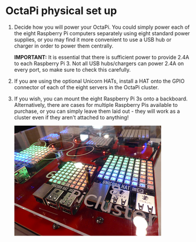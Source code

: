 # OctaPi physical set up

1. Decide how you will power your OctaPi. You could simply power each of the eight Raspberry Pi computers separately using eight standard power supplies, or you may find it more convenient to use a USB hub or charger in order to power them centrally.

    **IMPORTANT:** It is essential that there is sufficient power to provide 2.4A to each Raspberry Pi 3. Not all USB hubs/chargers can power 2.4A on every port, so make sure to check this carefully.

1. If you are using the optional Unicorn HATs, install a HAT onto the GPIO connector of each of the eight servers in the OctaPi cluster.

1. If you wish, you can mount the eight Raspberry Pi 3s onto a backboard. Alternatively, there are cases for multiple Raspberry Pis available to purchase, or you can simply leave them laid out - they will work as a cluster even if they aren't attached to anything!

    ![OctaPi System](images/octapi-system.png)
